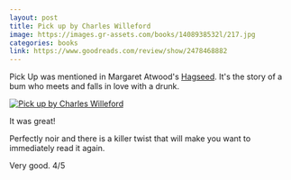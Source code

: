 ```yaml
---
layout: post
title: Pick up by Charles Willeford
image: https://images.gr-assets.com/books/1408938532l/217.jpg
categories: books
link: https://www.goodreads.com/review/show/2478468882
---
```


Pick Up was mentioned in Margaret Atwood's <a href="{% link  books/_posts/2018-5-23-Hagseed.md %}">Hagseed</a>.
It's the story of a bum who meets and falls in love with a drunk.

[![Pick up by Charles Willeford](https://images.gr-assets.com/books/1408938532l/217.jpg)](https://www.goodreads.com/review/show/2478468882?)

It was great!

Perfectly noir and there is a killer twist that will make you
want to immediately read it again.

Very good. 4/5
